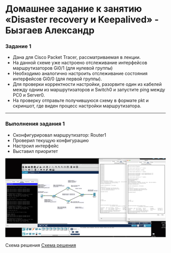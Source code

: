 # Домашнее задание к занятию «Disaster recovery и Keepalived» - Бызгаев Александр

### Задание 1

- Дана для Cisco Packet Tracer, рассматриваемая в лекции.
- На данной схеме уже настроено отслеживание интерфейсов маршрутизаторов Gi0/1 (для нулевой группы)
- Необходимо аналогично настроить отслеживание состояния интерфейсов Gi0/0 (для первой группы).
- Для проверки корректности настройки, разорвите один из кабелей между одним из маршрутизаторов и Switch0 и запустите ping между PC0 и Server0.
- На проверку отправьте получившуюся схему в формате pkt и скриншот, где виден процесс настройки маршрутизатора.

 ---

### Выполнения задания 1

- Сконфигурировал маршрутизатор: Router1
- Проверил текущую конфигурацию
- Настроил интерфейс
- Выставил приоритет 

![Image alt](https://github.com/Byzgaev-I/Keepalived/blob/main/Keepalive%201.png)

Схема решения 
[Схема решения](https://github.com/Byzgaev-I/Keepalived/blob/main/1-hsrp_advanced_Netology.pkt)
